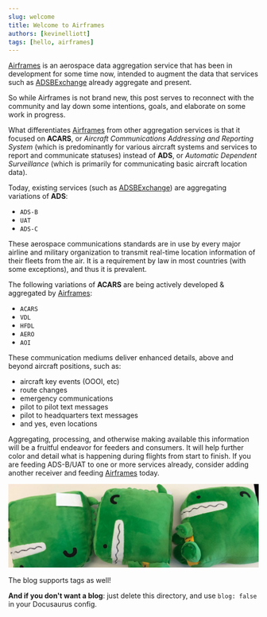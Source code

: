 ```yaml
---
slug: welcome
title: Welcome to Airframes
authors: [kevinelliott]
tags: [hello, airframes]
---
```


[Airframes](https://app.airframes.io) is an aerospace data aggregation service that has been in development for some time now, intended to augment the data that services such as [ADSBExchange](https://adsbexchange.com) already aggregate and present.

So while Airframes is not brand new, this post serves to reconnect with the community and lay down some intentions, goals, and elaborate on some work in progress.

What differentiates [Airframes](https://app.airframes.io) from other aggregation services is that it focused on **ACARS**, or *Aircraft Communications Addressing and Reporting System* (which is predominantly for various aircraft systems and services to report and communicate statuses) instead of **ADS**, or *Automatic Dependent Surveillance* (which is primarily for communicating basic aircraft location data).

Today, existing services (such as [ADSBExchange](https://adsbexchange.com)) are aggregating variations of **ADS**:
- `ADS-B`
- `UAT`
- `ADS-C`

These aerospace communications standards are in use by every major airline and military organization to transmit real-time location information of their fleets from the air. It is a requirement by law in most countries (with some exceptions), and thus it is prevalent.

The following variations of **ACARS** are being actively developed & aggregated by [Airframes](https://airframes.io):
- `ACARS`
- `VDL`
- `HFDL`
- `AERO`
- `AOI`

These communication mediums deliver enhanced details, above and beyond aircraft positions, such as:
- aircraft key events (OOOI, etc)
- route changes
- emergency communications
- pilot to pilot text messages
- pilot to headquarters text messages
- and yes, even locations

Aggregating, processing, and otherwise making available this information will be a fruitful endeavor for feeders and consumers. It will help further color and detail what is happening during flights from start to finish. If you are feeding ADS-B/UAT to one or more services already, consider adding another receiver and feeding [Airframes](https://airframes.io) today.

![Docusaurus Plushie](./docusaurus-plushie-banner.jpeg)

The blog supports tags as well!

**And if you don't want a blog**: just delete this directory, and use `blog: false` in your Docusaurus config.
